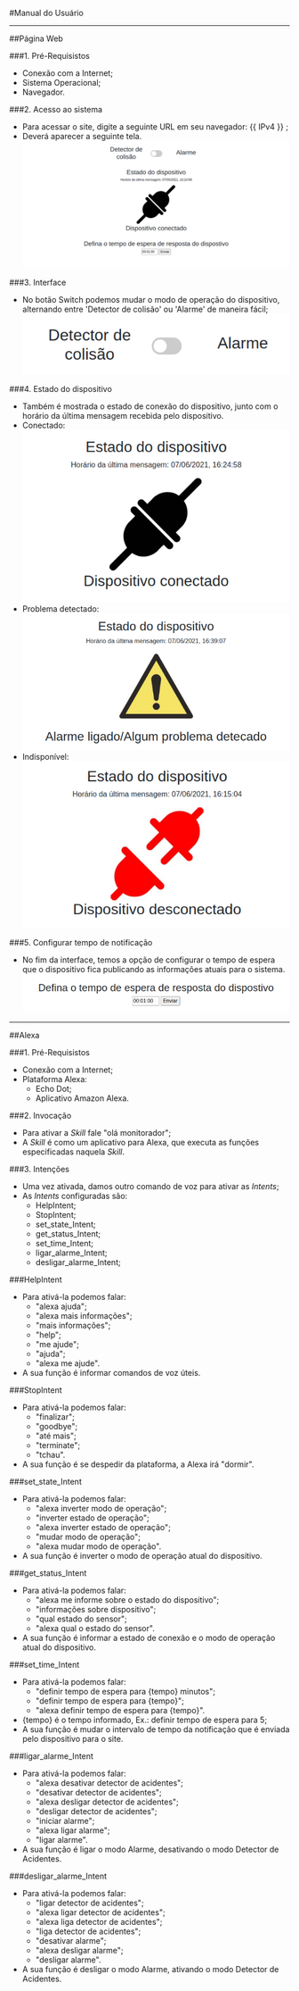 #Manual do Usuário
<hr>

##Página Web

###1. Pré-Requisistos
- Conexão com a Internet;
- Sistema Operacional;
- Navegador.

###2. Acesso ao sistema
- Para acessar o site, digite a seguinte URL em seu navegador: {{ IPv4 }} ;
- Deverá aparecer a seguinte tela.<br>
![Alt Text](img/Inicial.png)

###3. Interface
- No botão Switch podemos mudar o modo de operação do dispositivo, alternando entre 'Detector de colisão' ou 'Alarme' de maneira fácil;<br>
![Alt Text](img/Switch.png)

###4. Estado do dispositivo
- Também é mostrada o estado de conexão do dispositivo, junto com o horário da última mensagem recebida pelo dispositivo.
- Conectado:<br>
![Alt Text](img/Estado.png)
- Problema detectado:<br>
![Alt Text](img/Alarme.png)
- Indisponível:<br>
![Alt Text](img/Indisponivel.png)

###5. Configurar tempo de notificação
- No fim da interface, temos a opção de configurar o tempo de espera que o dispositivo fica publicando as informações atuais para o sistema.<br>
![Alt Text](img/Tempo.png)
<hr>

##Alexa

###1. Pré-Requisistos
- Conexão com a Internet;
- Plataforma Alexa:
    - Echo Dot;
    - Aplicativo Amazon Alexa.

###2. Invocação
- Para ativar a <i>Skill</i> fale "olá monitorador";
- A <i>Skill</i> é como um aplicativo para Alexa, que executa as funções especificadas naquela <i>Skill</i>.

###3. Intenções
- Uma vez ativada, damos outro comando de voz para ativar as <i>Intents</i>;
- As <i>Intents</i> configuradas são:
    - HelpIntent;
    - StopIntent;
    - set_state_Intent;
    - get_status_Intent;
    - set_time_Intent;
    - ligar_alarme_Intent;
    - desligar_alarme_Intent;

###HelpIntent
- Para ativá-la podemos falar:
    - "alexa ajuda";
    - "alexa mais informações";
    - "mais informações";
    - "help";
    - "me ajude";
    - "ajuda";
    - "alexa me ajude".
- A sua função é informar comandos de voz úteis.

###StopIntent
- Para ativá-la podemos falar:
    - "finalizar";
    - "goodbye";
    - "até mais";
    - "terminate";
    - "tchau".
- A sua função é se despedir da plataforma, a Alexa irá "dormir".

###set_state_Intent
- Para ativá-la podemos falar:
    - "alexa inverter modo de operação";
    - "inverter estado de operação";
    - "alexa inverter estado de operação";
    - "mudar modo de operação";
    - "alexa mudar modo de operação".
- A sua função é inverter o modo de operação atual do dispositivo.

###get_status_Intent
- Para ativá-la podemos falar:
    - "alexa me informe sobre o estado do dispositivo";
    - "informações sobre dispositivo";
    - "qual estado do sensor";
    - "alexa qual o estado do sensor".
- A sua função é informar a estado de conexão e o modo de operação atual do dispositivo.

###set_time_Intent
- Para ativá-la podemos falar:
    - "definir tempo de espera para {tempo} minutos";
    - "definir tempo de espera para {tempo}";
    - "alexa definir tempo de espera para {tempo}".
- {tempo} é o tempo informado, Ex.: definir tempo de espera para 5;
- A sua função é mudar o intervalo de tempo da notificação que é enviada pelo dispositivo para o site.

###ligar_alarme_Intent
- Para ativá-la podemos falar:
    - "alexa desativar detector de acidentes";
    - "desativar detector de acidentes";
    - "alexa desligar detector de acidentes";
    - "desligar detector de acidentes";
    - "iniciar alarme";
    - "alexa ligar alarme";
    - "ligar alarme".
- A sua função é ligar o modo Alarme, desativando o modo Detector de Acidentes.

###desligar_alarme_Intent
- Para ativá-la podemos falar:
    - "ligar detector de acidentes";
    - "alexa ligar detector de acidentes";
    - "alexa liga detector de acidentes";
    - "liga detector de acidentes";
    - "desativar alarme";
    - "alexa desligar alarme";
    - "desligar alarme".
- A sua função é desligar o modo Alarme, ativando o modo Detector de Acidentes.
